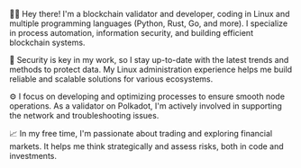 👨‍💻 Hey there! I'm a blockchain validator and developer, coding in Linux and multiple programming languages (Python, Rust, Go, and more). I specialize in process automation, information security, and building efficient blockchain systems.

🔐 Security is key in my work, so I stay up-to-date with the latest trends and methods to protect data. My Linux administration experience helps me build reliable and scalable solutions for various ecosystems.

⚙️ I focus on developing and optimizing processes to ensure smooth node operations. As a validator on Polkadot, I'm actively involved in supporting the network and troubleshooting issues.

📈 In my free time, I'm passionate about trading and exploring financial markets. It helps me think strategically and assess risks, both in code and investments.
